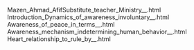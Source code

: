Mazen_Ahmad_AfifSubstitute_teacher_Ministry__.html
Introduction_Dynamics_of_awareness_involuntary__.html
Awareness_of_peace_in_terms__.html
Awareness_mechanism_indetermining_human_behavior__.html
Heart_relationship_to_rule_by__.html